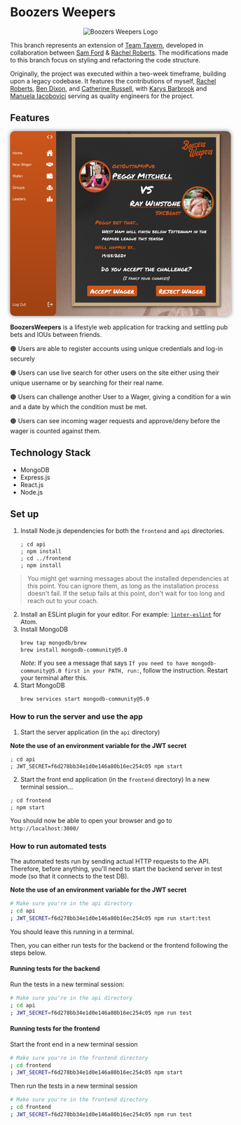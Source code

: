 # Boozers Weepers

<div style="text-align:center;">
  <img src="frontend/src/Assets/BoozersWeepersLogo_trans.png" height="150" alt="Boozers Weepers Logo">
</div>

This branch represents an extension of [Team Tavern](https://github.com/Catherine-Russell/TeamTavern), developed in collaboration between [Sam Ford](https://github.com/Fordcois) & [Rachel Roberts](https://github.com/Rachel853). The modifications made to this branch focus on styling and refactoring the code structure.

Originally, the project was executed within a two-week timeframe, building upon a legacy codebase. It features the contributions of myself, [Rachel Roberts](https://github.com/Rachel853), [Ben Dixon](https://github.com/BenDixon96), and [Catherine Russell](https://github.com/Catherine-Russell), with [Karys Barbrook](https://github.com/karysbarbrook) and [Manuela Iacobovici](https://github.com/ManuelaIacobovici) serving as quality engineers for the project.

## Features
<div style="text-align:center;">
<img src='public/images/Activebet Screenshot.png' style='border-radius: 10px; box-shadow: 0px 0px 10px rgba(0, 0, 0, 0.5); height: 350; width: auto;'>
</div>

<b>BoozersWeepers</b> is a lifestyle web application for tracking and settling pub bets and IOUs between friends. <br/>

🟠 Users are able to register accounts using unique credentials and log-in securely<br>

🟠 Users can use live search for other users on the site either using their unique username or by searching for their real name. 

🟠 Users can challenge another User to a Wager, giving a condition for a win and a date by which the condition must be met.

🟠 Users can see incoming wager requests and approve/deny before the wager is counted against them.<br>


## Technology Stack

- MongoDB
- Express.js
- React.js
- Node.js

## Set up 

1. Install Node.js dependencies for both the `frontend` and `api` directories.
   ```
   ; cd api
   ; npm install
   ; cd ../frontend
   ; npm install
   ```

> You might get warning messages about the installed dependencies at this point. You can ignore them, as long as the installation process doesn't fail. If the setup fails at this point, don't wait for too long and reach out to your coach.

2. Install an ESLint plugin for your editor. For example: [`linter-eslint`](https://github.com/AtomLinter/linter-eslint) for Atom.
3. Install MongoDB
   ```
   brew tap mongodb/brew
   brew install mongodb-community@5.0
   ```
   *Note:* If you see a message that says `If you need to have mongodb-community@5.0 first in your PATH, run:`, follow the instruction. Restart your terminal after this.
4. Start MongoDB
   ```
   brew services start mongodb-community@5.0
   ```

### How to run the server and use the app 
1. Start the server application (in the `api` directory)

  **Note the use of an environment variable for the JWT secret**
   ```
   ; cd api
   ; JWT_SECRET=f6d278bb34e1d0e146a80b16ec254c05 npm start
   ```
2. Start the front end application (in the `frontend` directory)
  In a new terminal session...
  ```
  ; cd frontend
  ; npm start
  ```

You should now be able to open your browser and go to `http://localhost:3000/` 

### How to run automated tests
The automated tests run by sending actual HTTP requests to the API. Therefore, before anything, you'll need to start the backend server in test mode (so that it connects to the test DB).

**Note the use of an environment variable for the JWT secret**
```bash
# Make sure you're in the api directory
; cd api
; JWT_SECRET=f6d278bb34e1d0e146a80b16ec254c05 npm run start:test
```

You should leave this running in a terminal.

Then, you can either run tests for the backend or the frontend following the steps below. 

#### Running tests for the backend

Run the tests in a new terminal session:
```bash
# Make sure you're in the api directory
; cd api
; JWT_SECRET=f6d278bb34e1d0e146a80b16ec254c05 npm run test
```

####  Running tests for the frontend

Start the front end in a new terminal session
```bash
# Make sure you're in the frontend directory
; cd frontend
; JWT_SECRET=f6d278bb34e1d0e146a80b16ec254c05 npm start
```

Then run the tests in a new terminal session
```bash
# Make sure you're in the frontend directory
; cd frontend
; JWT_SECRET=f6d278bb34e1d0e146a80b16ec254c05 npm run test
```
